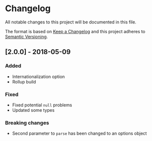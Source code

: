 # Changelog
All notable changes to this project will be documented in this file.

The format is based on [Keep a Changelog](http://keepachangelog.com/en/1.0.0/)
and this project adheres to [Semantic Versioning](http://semver.org/spec/v2.0.0.html).

## [2.0.0] - 2018-05-09
### Added
- Internationalization option
- Rollup build

### Fixed
- Fixed potential `null` problems
- Updated some types

### Breaking changes
- Second parameter to `parse` has been changed to an options object
